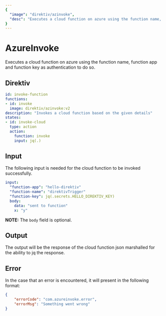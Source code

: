 ```yaml
---
{
  "image": "direktiv/azinvoke",
  "desc": "Executes a cloud function on azure using the function name, function app and function key as authentication to do so."
}
---
```


# AzureInvoke

Executes a cloud function on azure using the function name, function app and function key as authentication to do so. 

## Direktiv

```yaml
id: invoke-function
functions:
- id: invoke
  image: direktiv/azinvoke:v2
description: "Invokes a cloud function based on the given details"
states:
- id: invoke-cloud
  type: action
  action:
    function: invoke
    input: jq(.)
```

## Input 

The following input is needed for the cloud function to be invoked successfully.

```yaml
input:
  "function-app": "hello-direktiv"
  "function-name": "direktivTrigger"
  "function-key": jq(.secrets.HELLO_DIREKTIV_KEY)
  body:
    data: "sent to function"
    x: "y"
```

**NOTE:** The `body` field is optional.

## Output

The output will be the response of the cloud function json marshalled for the ability to jq the response.

## Error

In the case that an error is encountered, it will present in the following format:

```json
{
    "errorCode": "com.azureinvoke.error",
    "errorMsg": "Something went wrong"
}
```